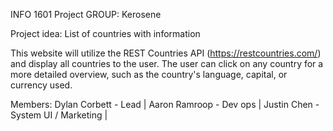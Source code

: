 INFO 1601 Project
GROUP: Kerosene

Project idea: List of countries with information

This website will utilize the REST Countries API (https://restcountries.com/) and display all countries to the user. The user can click on any country for a more detailed overview, such as the country's language, capital, or currency used.

Members:
Dylan Corbett - Lead |
Aaron Ramroop - Dev ops |
Justin Chen - System UI / Marketing |
